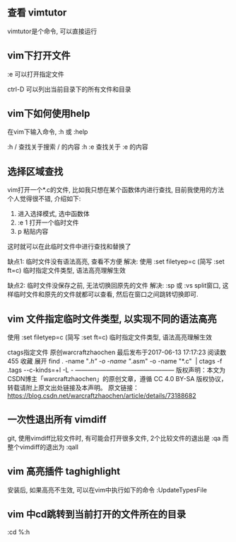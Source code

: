 ## 查看 vimtutor

vimtutor是个命令, 可以直接运行

## vim下打开文件

:e  可以打开指定文件

ctrl-D 可以列出当前目录下的所有文件和目录

## vim下如何使用help

在vim下输入命令, :h  或  :help

:h  /           查找关于搜索 /  的内容
:h  :e          查找关于 :e 的内容

## 选择区域查找

vim打开一个*.c的文件, 比如我只想在某个函数体内进行查找, 目前我使用的方法个人觉得很不错, 介绍如下:
1) 进入选择模式, 选中函数体
2) :e 1  打开一个临时文件
3) p  粘贴内容

这时就可以在此临时文件中进行查找和替换了

缺点1: 临时文件没有语法高亮, 查看不方便
解决: 使用 :set filetyep=c (简写 :set ft=c)  临时指定文件类型, 语法高亮理解生效

缺点2: 临时文件没保存之前, 无法切换回原先的文件
解决: :sp 或 :vs  split窗口, 这样临时文件和原先的文件就都可以查看, 然后在窗口之间跳转切换即可.

## vim 文件指定临时文件类型, 以实现不同的语法高亮

使用 :set filetyep=c (简写 :set ft=c)  临时指定文件类型, 语法高亮理解生效


ctags指定文件
原创warcraftzhaochen 最后发布于2017-06-13 17:17:23 阅读数 455  收藏
展开
find . -name "*.h" -o -name "*.asm" -o -name "*.c"  | ctags -f .tags --c-kinds=+l -L -
————————————————
版权声明：本文为CSDN博主「warcraftzhaochen」的原创文章，遵循 CC 4.0 BY-SA 版权协议，转载请附上原文出处链接及本声明。
原文链接：https://blog.csdn.net/warcraftzhaochen/article/details/73188682

## 一次性退出所有 vimdiff

git, 使用vimdiff比较文件时, 有可能会打开很多文件,  2个比较文件的退出是  :qa
而整个vimdiff的退出为  :qall

## vim 高亮插件 taghighlight

安装后, 如果高亮不生效, 可以在vim中执行如下的命令
:UpdateTypesFile

## vim 中cd跳转到当前打开的文件所在的目录

:cd %:h